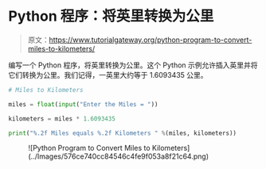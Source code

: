 # Python 程序：将英里转换为公里

> 原文：<https://www.tutorialgateway.org/python-program-to-convert-miles-to-kilometers/>

编写一个 Python 程序，将英里转换为公里。这个 Python 示例允许插入英里并将它们转换为公里。我们记得，一英里大约等于 1.6093435 公里。

```py
# Miles to Kilometers

miles = float(input("Enter the Miles = "))

kilometers = miles * 1.6093435

print("%.2f Miles equals %.2f Kilometers " %(miles, kilometers))
```

<figure class="wp-block-image size-large">![Python Program to Convert Miles to Kilometers](../Images/576ce740cc84546c4fe9f053a8f21c64.png)</figure>
